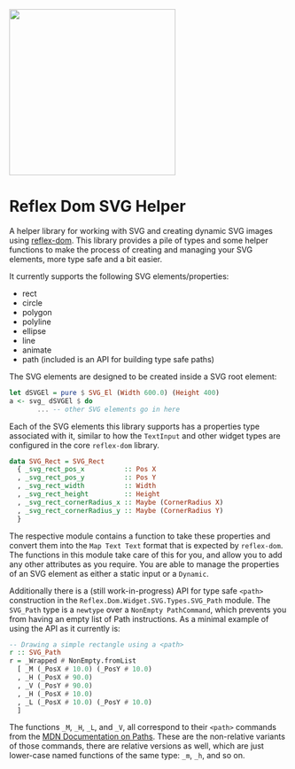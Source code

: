 <img src="http://i.imgur.com/0h9dFhl.png" width="300px"/>

# Reflex Dom SVG Helper

A helper library for working with SVG and creating dynamic SVG images using
[reflex-dom](https://github.com/reflex-frp/reflex-dom). This library provides
a pile of types and some helper functions to make the process of creating and
managing your SVG elements, more type safe and a bit easier.

It currently supports the following SVG elements/properties:

* rect
* circle
* polygon
* polyline
* ellipse
* line
* animate
* path (included is an API for building type safe paths)

The SVG elements are designed to be created inside a SVG root element:

```haskell
let dSVGEl = pure $ SVG_El (Width 600.0) (Height 400)
a <- svg_ dSVGEl $ do
       ... -- other SVG elements go in here
```

Each of the SVG elements this library supports has a properties type
associated with it, similar to how the ``TextInput`` and other widget types
are configured in the core ``reflex-dom`` library.

```haskell
data SVG_Rect = SVG_Rect
  { _svg_rect_pos_x          :: Pos X
  , _svg_rect_pos_y          :: Pos Y
  , _svg_rect_width          :: Width
  , _svg_rect_height         :: Height
  , _svg_rect_cornerRadius_x :: Maybe (CornerRadius X)
  , _svg_rect_cornerRadius_y :: Maybe (CornerRadius Y)
  }
```

The respective module contains a function to take these properties and
convert them into the ``Map Text Text`` format that is expected by
``reflex-dom``. The functions in this module take care of this for you, and
allow you to add any other attributes as you require. You are able to manage
the properties of an SVG element as either a static input or a ``Dynamic``.

Additionally there is a (still work-in-progress) API for type safe ``<path>``
construction in the ``Reflex.Dom.Widget.SVG.Types.SVG_Path`` module. The
``SVG_Path`` type is a ``newtype`` over a ``NonEmpty PathCommand``, which
prevents you from having an empty list of Path instructions. As a minimal
example of using the API as it currently is:

```haskell
-- Drawing a simple rectangle using a <path>
r :: SVG_Path
r = _Wrapped # NonEmpty.fromList
  [ _M (_PosX # 10.0) (_PosY # 10.0)
  , _H (_PosX # 90.0)
  , _V (_PosY # 90.0)
  , _H (_PosX # 10.0)
  , _L (_PosX # 10.0) (_PosY # 10.0)
  ]
```

The functions ``_M``, ``_H``, ``_L``, and ``_V``, all correspond to their
``<path>`` commands from the [MDN Documentation on
Paths](https://developer.mozilla.org/en-US/docs/Web/SVG/Tutorial/Paths).
These are the non-relative variants of those commands, there are relative
versions as well, which are just lower-case named functions of the same type:
``_m``, ``_h``, and so on.